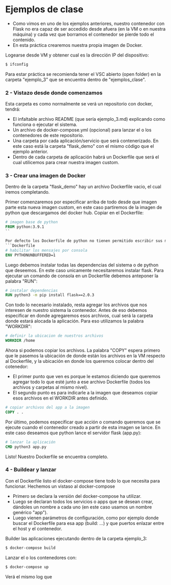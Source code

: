 # Ejemplos de clase

- Como vimos en uno de los ejemplos anteriores, nuestro contenedor con Flask no era capaz de ser accedido desde afuera (en la VM o en nuestra máquina) y cada vez que borramos el contenedor se pierde todo el contenido.
- En esta práctica crearemos nuestra propia imagen de Docker.

Logearse desde VM y obtener cual es la dirección IP del dispositivo:
```sh
$ ifconfig
```

Para estar práctica se recomienda tener el VSC abierto (open folder) en la carpeta "ejemplo_3" que se encuentra dentro de "ejemplos_clase".

### 2 - Vistazo desde donde comenzamos
Esta carpeta es como normalmente se verá un repositorio con docker, tendrá:
- El infaltable archivo README (que sería ejemplo_3.md) explicando como funciona o ejecutar el sistema.
- Un archivo de docker-compose.yml (opcional) para lanzar el o los contenedores de este repositorio.
- Una carpeta por cada aplicación/servicio que será contenerizado. En este caso está la carpeta "flask_demo" con el mismo código que el ejemplo anterior.
- Dentro de cada carpeta de aplicación habrá un Dockerfile que será el cual utilicemos para crear nuestra imagen custom.


### 3 - Crear una imagen de Docker
Dentro de la carpeta "flask_demo" hay un archivo Dockerfile vacio, el cual iremos completando.

Primer comenzaremos por especificar arriba de todo desde que imagen parte esta nueva imagen custom, en este caso partiremos de la imagen de python que descargamos del docker hub. Copiar en el Dockerfile:
```Dockerfile
# imagen base de python
FROM python:3.9.1
``

Por defecto los Dockerfile de python no tienen permitido escribir sus mensajes de logs en la consola. Para evitar esto agregamos al Dockerfile:
```Dockerfile
# habilitar los mensajes por consola
ENV PYTHONUNBUFFERED=1
```

Luego debemos instalar todas las dependencias del sistema o de python que deseemos. En este caso unicamente necesitaremos instalar flask. Para ejecutar un comando de consola en un Dockerfile debemos anteponer la palabra "RUN":
```Dockerfile
# instalar dependencias
RUN python3 -m pip install flask==2.0.3
```

Con todo lo necesario instalado, resta agregar los archivos que nos interesen de nuestro sistema la contenedor. Antes de eso debemos especificar en donde agregaremos esos archivos, cual será la carpeta donde estará alocada la aplicación. Para eso utilizamos la palabra "WORKDIR":
```Dockerfile
# definir la ubicacion de nuestros archivos
WORKDIR /home
```

Ahora si podemos copiar los archivos. La palabra "COPY" espera primero que le pasemos la ubicación de donde están los archivos en la VM respecto al Dockerfile, y la ubicación en donde los queremos colocar dentro del cotenedor:
- El primer punto que ven es porque le estamos diciendo que queremos agregar todo lo que esté junto a ese archivo Dockerfile (todos los archivos y carpetas al mismo nivel).
- El segundo punto es para indicarle a la imagen que deseamos copiar esos archivos en el WORKDIR antes definido.
```Dockerfile
# copiar archivos del app a la imagen
COPY . .
```

Por último, podemos especificar que acción o comando queremos que se ejecute cuando el contenedor creado a partir de esta imagen se lance. En este caso deseamos que python lance el servidor flask (app.py):
```Dockerfile
# lanzar la aplicación
CMD python3 app.py
```

Listo! Nuestro Dockerfile se encuentra completo.

### 4 - Buildear y lanzar
Con el Dockerfile listo el docker-compose tiene todo lo que necesita para funcionar. Hechemos un vistaso al docker-compose
- Primero se declara la versión del docker-compose ha utilizar.
- Luego se declaran todos los servicios o apps que se desean crear, dándoles un nombre a cada uno (en este caso usamos un nombre genérico "app").
- Luego vienen parámetros de configuración, como por ejemplo donde buscar el Dockerfile para esa app (build: ...) y que puertos enlazar entre el host y el contenedor.

Builder las aplicaciones ejecutando dentro de la carpeta ejemplo_3:
```sh
$ docker-compose build
```

Lanzar el o los contenedores con:
```sh
$ docker-compose up
```

Verá el mismo log que